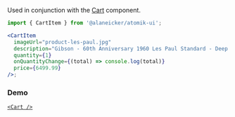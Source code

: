 Used in conjunction with the [Cart](/#/Informational/Cart) component.

```jsx
import { CartItem } from '@alaneicker/atomik-ui';

<CartItem
  imageUrl="product-les-paul.jpg"
  description="Gibson - 60th Anniversary 1960 Les Paul Standard - Deep Cherry Sunburst"
  quantity={1}
  onQuantityChange={(total) => console.log(total)}
  price={6499.99}
/>;
```

### Demo

[`<Cart />`](/#/Informational/Cart)
